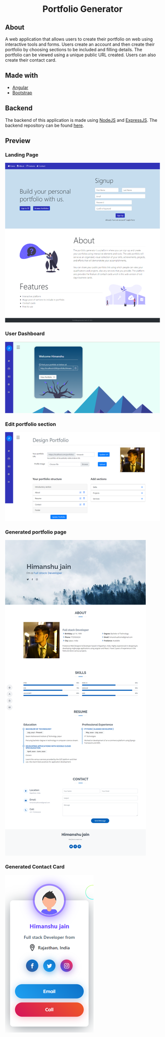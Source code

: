 <div align="center">
<h1>Portfolio Generator</h1>
</div>

## About
A web application that allows users to create their portfolio on web using interactive tools and forms. Users create an account and then create their portfolio by choosing sections to be included and filling details. The portfolio can be viewed using a unique public URL created. Users can also create their contact card.

<!-- ## Website -->


## Made with

* [Angular](https://angular.io/)
* [Bootstrap](https://getbootstrap.com/docs/4.6/getting-started/introduction/)

## Backend
The backend of this application is made using [NodeJS](https://nodejs.org/en/) and [ExpressJS](https://expressjs.com/). The backend repository can be found [here](https://github.com/isnam01/portfoliogenerator).

## Preview
### Landing Page
![Test Image](previewImages/screenshot%20landingpage.png)
### User Dashboard
![Test Image](previewImages/screenshot%20dashboardhome.png)
### Edit portfolio section
![Test Image](previewImages/screenshot%20editportfolio.png)
### Generated portfolio page
![Test Image](previewImages/screenshot%20portfolio.png)
### Generated Contact Card
![Test Image](previewImages/screenshot%20contact.png)
